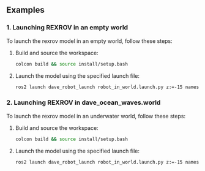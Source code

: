 ## Examples

### 1. Launching REXROV in an empty world

To launch the rexrov model in an empty world, follow these steps:

1. Build and source the workspace:

   ```bash
   colcon build && source install/setup.bash
   ```

2. Launch the model using the specified launch file:

   ```bash
   ros2 launch dave_robot_launch robot_in_world.launch.py z:=-15 namespace:=rexrov world_name:=empty.sdf paused:=false
   ```

### 2. Launching REXROV in dave_ocean_waves.world

To launch the rexrov model in an underwater world, follow these steps:

1. Build and source the workspace:

   ```bash
   colcon build && source install/setup.bash
   ```

2. Launch the model using the specified launch file:

   ```bash
   ros2 launch dave_robot_launch robot_in_world.launch.py z:=-15 namespace:=rexrov world_name:=dave_ocean_waves.world paused:=false
   ```
